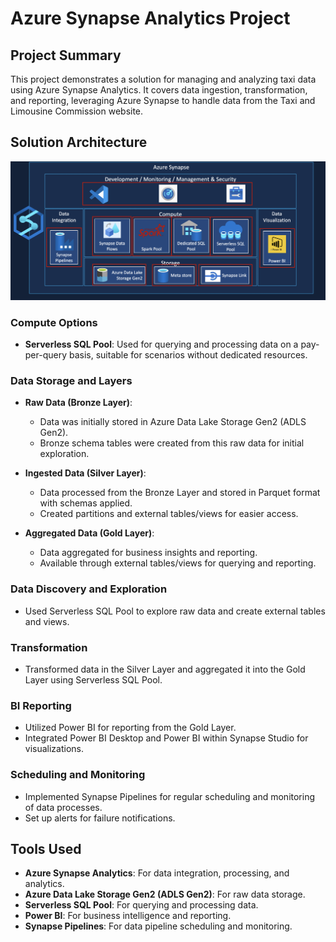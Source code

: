 # Azure Synapse Analytics Project

## Project Summary

This project demonstrates a solution for managing and analyzing taxi data using Azure Synapse Analytics. It covers data ingestion, transformation, and reporting, leveraging Azure Synapse to handle data from the Taxi and Limousine Commission website.

## Solution Architecture

![Solution Architecture](images/solution_architecture.png)

### Compute Options

- **Serverless SQL Pool**: Used for querying and processing data on a pay-per-query basis, suitable for scenarios without dedicated resources.

### Data Storage and Layers

- **Raw Data (Bronze Layer)**:
  - Data was initially stored in Azure Data Lake Storage Gen2 (ADLS Gen2).
  - Bronze schema tables were created from this raw data for initial exploration.

- **Ingested Data (Silver Layer)**:
  - Data processed from the Bronze Layer and stored in Parquet format with schemas applied.
  - Created partitions and external tables/views for easier access.

- **Aggregated Data (Gold Layer)**:
  - Data aggregated for business insights and reporting.
  - Available through external tables/views for querying and reporting.

### Data Discovery and Exploration

- Used Serverless SQL Pool to explore raw data and create external tables and views.

### Transformation

- Transformed data in the Silver Layer and aggregated it into the Gold Layer using Serverless SQL Pool.

### BI Reporting

- Utilized Power BI for reporting from the Gold Layer.
- Integrated Power BI Desktop and Power BI within Synapse Studio for visualizations.

### Scheduling and Monitoring

- Implemented Synapse Pipelines for regular scheduling and monitoring of data processes.
- Set up alerts for failure notifications.

## Tools Used

- **Azure Synapse Analytics**: For data integration, processing, and analytics.
- **Azure Data Lake Storage Gen2 (ADLS Gen2)**: For raw data storage.
- **Serverless SQL Pool**: For querying and processing data.
- **Power BI**: For business intelligence and reporting.
- **Synapse Pipelines**: For data pipeline scheduling and monitoring.
